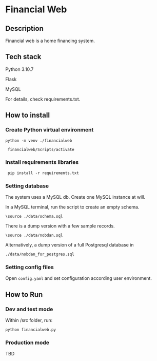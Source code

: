 # Financial Web

## Description

Financial web is a home financing system.

## Tech stack

Python 3.10.7

Flask

MySQL

For details, check requirements.txt.

## How to install

### Create Python virtual environment

``` python -m venv ./financialweb ```

``` financialweb/Scripts/activate```


### Install requirements libraries

``` pip install -r requirements.txt```

### Setting database

The system uses a MySQL db. Create one MySQL instance at will.

In a MySQL terminal, run the script to create an empty schema.

```\source ./data/schema.sql```

There is a dump version with a few sample records.

```\source ./data/nobdan.sql```

Alternatively, a dump version of a full Postgresql database in

```./data/nobdan_for_postgres.sql```

### Setting config files

Open ```config.yaml``` and set configuration according user environment.



## How to Run

### Dev and test mode

Within /src folder, run:

```python financialweb.py```

### Production mode

TBD
